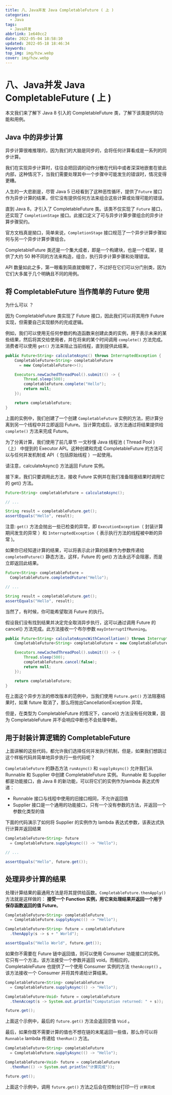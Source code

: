 ```yaml
---
title: 八、Java并发 Java CompletableFuture ( 上 )
categories:
  - Java
tags:
  - Java并发
abbrlink: 1e640cc2
date: 2022-05-04 18:58:10
updated: 2022-05-18 18:46:34
keywords:
top_img: img/hzw.webp
cover: img/hzw.webp
---
```


# 八、Java并发 Java CompletableFuture ( 上 )

本文我们来了解下 Java 8 引入的 CompletableFuture 类，了解下该类提供的功能和用例。

## Java 中的异步计算

异步计算很难推理的，因为我们的大脑是同步的，会将任何计算看成是一系列的同步计算。

我们在实现异步计算时，往往会把回调的动作分散在代码中或者深深地嵌套在彼此内部，这种情况下，当我们需要处理其中一个步骤中可能发生的错误时，情况变得更糟。

人生的一大悲剧是，尽管 Java 5 已经看到了这种恶性循环，提供了`Future` 接口作为异步计算的结果，但它没有提供任何方法来组合这些计算或处理可能的错误。

直到 Java 8，才引入了 CompletableFuture 类。该类不仅实现了 `Future` 接口，还实现了 `CompletionStage` 接口。此接口定义了可与异步计算步骤组合的异步计算步骤契约。

官方文档真是拗口，简单来说，`CompletionStage` 接口规范了一个异步计算步骤如何与另一个异步计算步骤组合。

CompletableFuture 类还是一个集大成者，即是一个构建块，也是一个框架，提供了大约 50 种不同的方法来构造，组合，执行异步计算步骤和处理错误。

API 数量如此之多，第一眼看到简直就傻眼了，不过好在它们可以分门别类，因为它们大多属于几个明确且不同的用例。

## 将 CompletableFuture 当作简单的 Future 使用

为什么可以 ？

因为 CompletableFuture 类实现了 Future 接口，因此我们可以将其用作 Future 实现，但需要自己实现额外的完成逻辑。

例如，我们可以使用无任何参数的构造函数来创建此类的实例，用于表示未来的某些结果，然后将其交给使用者，并在将来的某个时间调用 `complete()` 方法完成。消费者可以使用 `get()` 方法来阻止当前线程，直到提供此结果。

```java
public Future<String> calculateAsync() throws InterruptedException {
    CompletableFuture<String> completableFuture 
      = new CompletableFuture<>();

    Executors.newCachedThreadPool().submit(() -> {
        Thread.sleep(500);
        completableFuture.complete("Hello");
        return null;
    });

    return completableFuture;
}
```

上面的实例中，我们创建了一个创建 `CompletableFuture` 实例的方法，把计算分离到另一个线程中并立即返回 Future。当计算完成后，该方法通过将结果提供给 `complete()` 方法来完成 Future。

为了分离计算，我们使用了前几章节 一文秒懂 Java 线程池 ( Thread Pool ) （上） 中提到的 Executor API。这种创建和完成 CompletableFuture 的方法可以与任何并发机制或 API（ 包括原始线程 ）一起使用。

请注意，calculateAsync() 方法返回 Future 实例。

接下来，我们只要调用此方法，接收 Future 实例并在我们准备阻塞结果时调用它的 get() 方法。

```java
Future<String> completableFuture = calculateAsync();

// ... 

String result = completableFuture.get();
assertEquals("Hello", result);
```

注意: `get()` 方法会抛出一些已检查的异常，即 `ExecutionException`（ 封装计算期间发生的异常 ）和 `InterruptedException`（ 表示执行方法的线程被中断的异常 )。

如果你已经知道计算的结果，可以将表示此计算的结果作为参数传递给 `completedFuture()` 静态方法，这样，Future 的 get() 方法永远不会阻塞，而是立即返回此结果。

```java
Future<String> completableFuture = 
  CompletableFuture.completedFuture("Hello");

// ...

String result = completableFuture.get();
assertEquals("Hello", result);
```

当然了，有时候，你可能希望取消 Future 的执行。

假设我们没有找到结果并决定完全取消异步执行，这可以通过调用 Future 的 cancel() 方法完成。此方法接收一个布尔参数 `mayInterruptIfRunning`。

```java
public Future<String> calculateAsyncWithCancellation() throws InterruptedException {
    CompletableFuture<String> completableFuture = new CompletableFuture<>();

    Executors.newCachedThreadPool().submit(() -> {
        Thread.sleep(500);
        completableFuture.cancel(false);
        return null;
    });

    return completableFuture;
}
```

在上面这个异步方法的修改版本的范例中，当我们使用 `Future.get()` 方法阻塞结果时，如果 future 取消了，那么将抛出CancellationException 异常。

但是，在类型为 CompletableFuture 的情况下，cancel() 方法没有任何效果，因为 CompletableFuture 并不会响应中断也不会处理中断。

## 用于封装计算逻辑的 CompletableFuture

上面讲解的这些代码，都允许我们选择任何并发执行机制，但是，如果我们想跳过这个样板代码并简单地异步执行一些代码呢？

`CompletableFuture` 的静态方法 `runAsync()` 和 `supplyAsync()` 允许我们从 Runnable 和 Supplier 中创建 CompletableFuture 实例。 Runnable 和 Supplier 都是功能接口，由 Java 8 的新功能，可以将它们的实例作为lambda 表达式传递：

- Runnable 接口与线程中使用的旧接口相同，不允许返回值
- Supplier 接口是一个通用的功能接口，只有一个没有参数的方法，并返回一个参数化类型的值

下面的代码演示了如何将 Supplier 的实例作为 lambda 表达式参数，该表达式执行计算并返回结果

```java
CompletableFuture<String> future
  = CompletableFuture.supplyAsync(() -> "Hello");

// ...

assertEquals("Hello", future.get());
```

## 处理异步计算的结果

处理计算结果的最通用方法是将其提供给函数。`CompletableFuture.thenApply()` 方法就是这样做的： **接受一个 Function 实例，用它来处理结果并返回一个用于保存函数返回的值 Future**。

```java
CompletableFuture<String> completableFuture
  = CompletableFuture.supplyAsync(() -> "Hello");

CompletableFuture<String> future = completableFuture
  .thenApply(s -> s + " World");

assertEquals("Hello World", future.get());
```

如果你不需要在 Future 链中返回值，则可以使用 Consumer 功能接口的实例。它只有一个方法，该方法接受一个参数并返回 void。而相应的，CompletableFuture 也提供了一个使用 Consumer 实例的方法 `thenAccept()` 。该方法接收一个 Consumer 并将其传递给计算结果。

```java
CompletableFuture<String> completableFuture
  = CompletableFuture.supplyAsync(() -> "Hello");

CompletableFuture<Void> future = completableFuture
  .thenAccept(s -> System.out.println("Computation returned: " + s));

future.get();
```

上面这个示例中，最后的 `future.get()` 方法会返回空值 `Void` 。

最后，如果你既不需要计算的值也不想在链的末尾返回一些值，那么你可以将 `Runnable` lambda 传递给 `thenRun()` 方法。

```java
CompletableFuture<String> completableFuture 
  = CompletableFuture.supplyAsync(() -> "Hello");

CompletableFuture<Void> future = completableFuture
  .thenRun(() -> System.out.println("计算完成"));

future.get();
```

上面这个示例中，调用 `future.get()` 方法之后会在控制台打印一行 `计算完成`